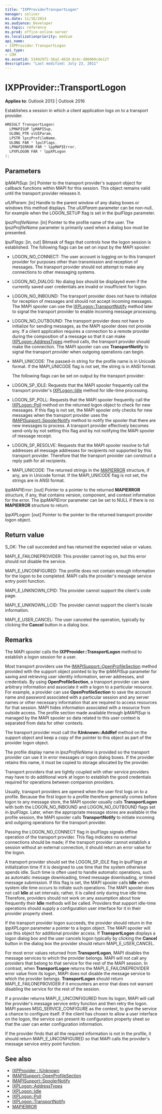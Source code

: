 ```yaml
---
title: "IXPProviderTransportLogon"
manager: soliver
ms.date: 11/16/2014
ms.audience: Developer
ms.topic: reference
ms.prod: office-online-server
ms.localizationpriority: medium
api_name:
- IXPProvider.TransportLogon
api_type:
- COM
ms.assetid: 534929f2-36a2-463d-8c4c-d86060cde127
description: "Last modified: July 23, 2011"
---
```


# IXPProvider::TransportLogon

**Applies to**: Outlook 2013 | Outlook 2016 
  
Establishes a session in which a client application logs on to a transport provider. 
  
```cpp
HRESULT TransportLogon(
  LPMAPISUP lpMAPISup,
  ULONG_PTR ulUIParam,
  LPSTR lpszProfileName,
  ULONG FAR * lpulFlags,
  LPMAPIERROR FAR * lppMAPIError,
  LPXPLOGON FAR * lppXPLogon
);
```

## Parameters

_lpMAPISup_: [in] Pointer to the transport provider's support object for callback functions within MAPI for this session. This object remains valid until the transport provider releases it.
    
_ulUIParam_: [in] Handle to the parent window of any dialog boxes or windows this method displays. The  _ulUIParam_ parameter can be non-null, for example when the LOGON_SETUP flag is set in the _lpulFlags_ parameter. 
    
_lpszProfileName_: [in] Pointer to the profile name of the user. The  _lpszProfileName_ parameter is primarily used when a dialog box must be presented. 
    
_lpulFlags_: [in, out] Bitmask of flags that controls how the logon session is established. The following flags can be set on input by the MAPI spooler:
    
  - LOGON_NO_CONNECT: The user account is logging on to this transport provider for purposes other than transmission and reception of messages. The transport provider should not attempt to make any connections to other messaging systems.
        
  - LOGON_NO_DIALOG: No dialog box should be displayed even if the currently saved user credentials are invalid or insufficient for logon.
        
  - LOGON_NO_INBOUND: The transport provider does not have to initialize for reception of messages and should not accept incoming messages. The MAPI spooler can use the [IXPLogon::TransportNotify](ixplogon-transportnotify.md) method later to signal the transport provider to enable incoming message processing. 
        
  - LOGON_NO_OUTBOUND: The transport provider does not have to initialize for sending messages, as the MAPI spooler does not provide any. If a client application requires a connection to a remote provider during the composition of a message so that it can make [IXPLogon::AddressTypes](ixplogon-addresstypes.md) method calls, the transport provider should make the connection. The MAPI spooler can use **TransportNotify** to signal the transport provider when outgoing operations can begin. 
      
  - MAPI_UNICODE: The passed-in string for the profile name is in Unicode format. If the MAPI\_UNICODE flag is not set, the string is in ANSI format.
      
    The following flags can be set on output by the transport provider:
      
  - LOGON_SP_IDLE: Requests that the MAPI spooler frequently call the transport provider's [IXPLogon::Idle](ixplogon-idle.md) method for idle-time processing. 
      
  - LOGON_SP_POLL: Requests that the MAPI spooler frequently call the [IXPLogon::Poll](ixplogon-poll.md) method on the returned logon object to check for new messages. If this flag is not set, the MAPI spooler only checks for new messages when the transport provider uses the [IMAPISupport::SpoolerNotify](imapisupport-spoolernotify.md) method to notify the spooler that there are new messages to process. A transport provider effectively becomes send-only by not setting this flag and by not notifying the MAPI spooler of message receipt. 
      
  - LOGON_SP_RESOLVE: Requests that the MAPI spooler resolve to full addresses all message addresses for recipients not supported by this transport provider. Therefore that the transport provider can construct a reply path for all recipients.
      
  - MAPI_UNICODE: The returned strings in the [MAPIERROR](mapierror.md) structure, if any, are in Unicode format. If the MAPI_UNICODE flag is not set, the strings are in ANSI format. 
    
_lppMAPIError_: [out] Pointer to a pointer to the returned **MAPIERROR** structure, if any, that contains version, component, and context information for the error. The  _lppMAPIError_ parameter can be set to NULL if there is no **MAPIERROR** structure to return. 
    
_lppXPLogon_: [out] Pointer to the pointer to the returned transport provider logon object.
    
## Return value

S_OK: The call succeeded and has returned the expected value or values.
    
MAPI_E_FAILONEPROVIDER: This provider cannot log on, but this error should not disable the service. 
    
MAPI_E_UNCONFIGURED: The profile does not contain enough information for the logon to be completed. MAPI calls the provider's message service entry point function.
    
MAPI_E_UNKNOWN_CPID: The provider cannot support the client's code page.
    
MAPI_E_UNKNOWN_LCID: The provider cannot support the client's locale information.
    
MAPI_E_USER_CANCEL: The user canceled the operation, typically by clicking the **Cancel** button in a dialog box. 
    
## Remarks

The MAPI spooler calls the **IXPProvider::TransportLogon** method to establish a logon session for a user. 
  
Most transport providers use the [IMAPISupport::OpenProfileSection](imapisupport-openprofilesection.md) method provided with the support object pointed to by the  _lpMAPISup_ parameter for saving and retrieving user identity information, server addresses, and credentials. By using **OpenProfileSection**, a transport provider can save arbitrary information and associate it with a logon to a particular resource. For example, a provider can use **OpenProfileSection** to save the account name and password associated with a particular session and any server names or other necessary information that are required to access resources for that session. MAPI hides information associated with a resource from outside access. The profile section made available through  _lpMAPISup_ is managed by the MAPI spooler so data related to this user context is separated from data for other contexts. 
  
The transport provider must call the **IUnknown::AddRef** method on the support object and keep a copy of the pointer to this object as part of the provider logon object. 
  
The profile display name in  _lpszProfileName_ is provided so the transport provider can use it in error messages or logon dialog boxes. If the provider retains this name, it must be copied to storage allocated by the provider. 
  
Transport providers that are tightly coupled with other service providers may have to do additional work at logon to establish the good credentials required for operations between companion providers.
  
Usually, transport providers are opened when the user first logs on to a profile. Because the first logon to a profile therefore generally comes before logon to any message store, the MAPI spooler usually calls **TransportLogon** with both the LOGON_NO_INBOUND and LOGON_NO_OUTBOUND flags set in  _lpulFlags_. Later, when the appropriate message stores are available in the profile session, the MAPI spooler calls **TransportNotify** to initiate incoming and outgoing operations for the transport provider. 
  
Passing the LOGON_NO_CONNECT flag in  _lpulFlags_ signals offline operation of the transport provider. This flag indicates no external connections should be made; if the transport provider cannot establish a session without an external connection, it should return an error value for the logon. 
  
A transport provider should set the LOGON_SP_IDLE flag in  _lpulFlags_ at initialization time if it is designed to use time that the system otherwise spends idle. Such time is often used to handle automatic operations, such as automatic message downloading, timed message downloading, or timed message submission. If this flag is set, the MAPI spooler calls **Idle** when system idle time occurs to initiate such operations. The MAPI spooler does not call **Idle** at set intervals; rather, it is called only during true idle time. Therefore, providers should not work on any assumption about how frequently their **Idle** methods will be called. Providers that support idle-time operations should supply a configuration user interface for it in their provider property sheet. 
  
If the transport provider logon succeeds, the provider should return in the _lppXPLogon_ parameter a pointer to a logon object. The MAPI spooler will use this object for additional provider access. If **TransportLogon** displays a logon dialog box and the user cancels logon typically by clicking the **Cancel** button in the dialog box the provider should return MAPI_E_USER_CANCEL. 
  
For most error values returned from **TransportLogon**, MAPI disables the message services to which the provider belongs. MAPI will not call any providers that belong to that service for the rest of the MAPI session. In contrast, when **TransportLogon** returns the MAPI_E_FAILONEPROVIDER error value from its logon, MAPI does not disable the message service to which the provider belongs. **TransportLogon** should return MAPI_E_FAILONEPROVIDER if it encounters an error that does not warrant disabling the service for the rest of the session. 
  
If a provider returns MAPI_E_UNCONFIGURED from its logon, MAPI will call the provider's message service entry function and then retry the logon. MAPI passes MSG_SERVICE_CONFIGURE as the context, to give the service a chance to configure itself. If the client has chosen to allow a user interface on the logon, the service can present its configuration property sheet so that the user can enter configuration information. 
  
If the provider finds that all the required information is not in the profile, it should return MAPI_E_UNCONFIGURED so that MAPI calls the provider's message service entry point function. 
  
## See also

- [IXPProvider : IUnknown](ixpprovideriunknown.md)  
- [IMAPISupport::OpenProfileSection](imapisupport-openprofilesection.md)  
- [IMAPISupport::SpoolerNotify](imapisupport-spoolernotify.md)  
- [IXPLogon::AddressTypes](ixplogon-addresstypes.md)  
- [IXPLogon::Idle](ixplogon-idle.md)  
- [IXPLogon::Poll](ixplogon-poll.md)  
- [IXPLogon::TransportNotify](ixplogon-transportnotify.md) 
- [MAPIERROR](mapierror.md)

